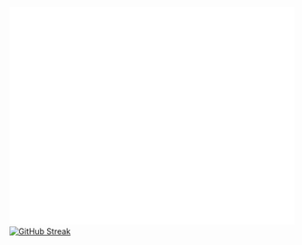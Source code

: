 ![Metrics](/github-metrics.svg)
[![GitHub Streak](http://github-readme-streak-stats.herokuapp.com?user=mkn96&theme=tokyonight&hide_border=true&date_format=M%20j%5B%2C%20Y%5D)](https://git.io/streak-stats)

